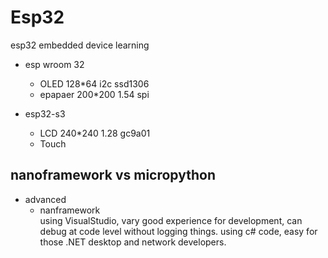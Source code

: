 # Esp32
esp32 embedded device learning 

- esp wroom 32 
  - OLED 128*64 i2c ssd1306
  - epapaer 200*200 1.54 spi

- esp32-s3
  - LCD 240*240 1.28 gc9a01
  - Touch 

## nanoframework vs micropython

- advanced
  - nanframework    
    using VisualStudio, vary good experience for development, can debug at code level without logging things.
    using c# code, easy for those .NET desktop and network developers.